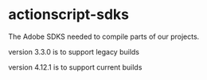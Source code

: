 # actionscript-sdks

The Adobe SDKS needed to compile parts of our projects.

version 3.3.0 is to support legacy builds

version 4.12.1 is to support current builds
